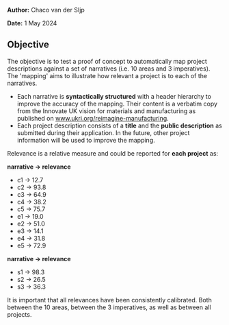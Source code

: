 **Author:** Chaco van der SIjp

**Date:** 1 May 2024

## Objective

The objective is to test a proof of concept to automatically map project descriptions against a set of narratives (i.e. 10 areas and 3 imperatives). The 'mapping' aims to illustrate how relevant a project is to each of the narratives.

- Each narrative is **syntactically structured** with a header hierarchy to improve the accuracy of the mapping. Their content is a verbatim copy from the Innovate UK vision for materials and manufacturing as published on www.ukri.org/reimagine-manufacturing.
- Each project description consists of a **title** and the **public description** as submitted during their application. In the future, other project information will be used to improve the mapping.

Relevance is a relative measure and could be reported for **each project** as:


**narrative → relevance**

- c1 → 12.7
- c2 → 93.8
- c3 → 64.9
- c4 → 38.2
- c5 → 75.7
- e1 → 19.0
- e2 → 51.0
- e3 → 14.1
- e4 → 31.8
- e5 → 72.9

**narrative → relevance**

- s1 → 98.3
- s2 → 26.5
- s3 → 36.3


It is important that all relevances have been consistently calibrated. Both between the 10 areas, between the 3 imperatives, as well as between all projects.
